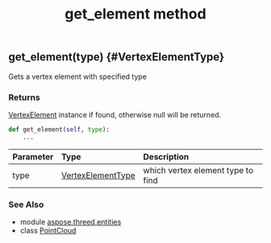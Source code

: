 ﻿---
title: get_element method
second_title: Aspose.3D for Python via .NET API References
description: 
type: docs
weight: 80
url: /python-net/aspose.threed.entities/pointcloud/get_element/
is_root: false
---

## get_element(type) {#VertexElementType}

Gets a vertex element with specified type

### Returns 


[VertexElement](/3d/python-net/aspose.threed.entities/vertexelement) instance if found, otherwise null will be returned.


```python
def get_element(self, type):
    ...
```


| Parameter | Type | Description |
| :- | :- | :- |
| type | [VertexElementType](/3d/python-net/aspose.threed.entities/vertexelementtype) | which vertex element type to find |



### See Also
* module [aspose.threed.entities](../../)
* class [PointCloud](/3d/python-net/aspose.threed.entities/pointcloud)
